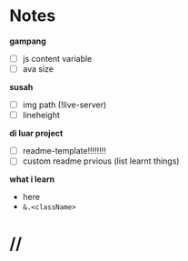 # Notes

**gampang**
- [ ] js content variable
- [ ] ava size

**susah**
- [ ] img path (!live-server)
- [ ] lineheight

**di luar project**
- [ ] readme-template!!!!!!!!
- [ ] custom readme prvious (list learnt things)

**what i learn**
- here
- `&.<className>`


# //
